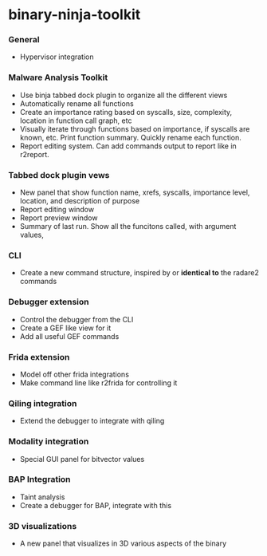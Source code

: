 # binary-ninja-toolkit

### General
 - Hypervisor integration
 
### Malware Analysis Toolkit
 - Use binja tabbed dock plugin to organize all the different views
 - Automatically rename all functions
 - Create an importance rating based on syscalls, size, complexity, location in function call graph, etc
 - Visually iterate through functions based on importance, if syscalls are known, etc. Print function summary. Quickly rename each function.
 - Report editing system. Can add commands output to report like in r2report. 

### Tabbed dock plugin vews
 - New panel that show function name, xrefs, syscalls, importance level, location, and description of purpose
 - Report editing window
 - Report preview window
 - Summary of last run. Show all the funcitons called, with argument values, 

### CLI
 - Create a new command structure, inspired by or **identical to** the radare2 commands
 
### Debugger extension
 - Control the debugger from the CLI
 - Create a GEF like view for it
 - Add all useful GEF commands

### Frida extension
 - Model off other frida integrations
 - Make command line like r2frida for controlling it
 
### Qiling integration
 - Extend the debugger to integrate with qiling

### Modality integration
 - Special GUI panel for bitvector values

### BAP Integration
 - Taint analysis
 - Create a debugger for BAP, integrate with this

### 3D visualizations
 - A new panel that visualizes in 3D various aspects of the binary

